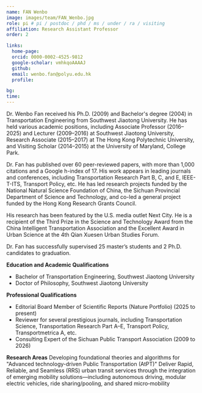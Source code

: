 ```yaml
---
name: FAN Wenbo
image: images/team/FAN_Wenbo.jpg
role: pi # pi / postdoc / phd / ms / under / ra / visiting
affiliation: Research Assistant Professor
order: 2

links:
  home-page: 
  orcid: 0000-0002-4525-9812
  google-scholar: vmhkqoAAAAJ
  github: 
  email: wenbo.fan@polyu.edu.hk
  profile: 

bg: 
time: 
---
```


<!--  Add a short self introduction here -->
<!-- Like Research Areas -->

Dr. Wenbo Fan received his Ph.D. (2009) and Bachelor's degree (2004) in Transportation Engineering from Southwest Jiaotong University. He has held various academic positions, including Associate Professor (2016–2025) and Lecturer (2009–2016) at Southwest Jiaotong University, Research Associate (2015–2017) at The Hong Kong Polytechnic University, and Visiting Scholar (2014–2015) at the University of Maryland, College Park.

Dr. Fan has published over 60 peer-reviewed papers, with more than 1,000 citations and a Google h-index of 17. His work appears in leading journals and conferences, including Transportation Research Part B, C, and E, IEEE-T-ITS, Transport Policy, etc. He has led research projects funded by the National Natural Science Foundation of China, the Sichuan Provincial Department of Science and Technology, and co-led a general project funded by the Hong Kong Research Grants Council.

His research has been featured by the U.S. media outlet Next City. He is a recipient of the Third Prize in the Science and Technology Award from the China Intelligent Transportation Association and the Excellent Award in Urban Science at the 4th Qian Xuesen Urban Studies Forum.

Dr. Fan has successfully supervised 25 master’s students and 2 Ph.D. candidates to graduation.

**Education and Academic Qualifications**
- Bachelor of Transportation Engineering, Southwest Jiaotong University
- Doctor of Philosophy, Southwest Jiaotong University

**Professional Qualifications**
- Editorial Board Member of Scientific Reports (Nature Portfolio) (2025 to present)
- Reviewer for several prestigious journals, including Transportation Science, Transportation Research Part A–E, Transport Policy, Transportmetrica A, etc.
- Consulting Expert of the Sichuan Public Transport Association (2009 to 2026)

**Research Areas**
Developing foundational theories and algorithms for "Advanced technology-driven Public Transportation (AtPT)"
Deliver Rapid, Reliable, and Seamless (RRS) urban transit services through the integration of emerging mobility solutions—including autonomous driving, modular electric vehicles, ride sharing/pooling, and shared micro‑mobility


